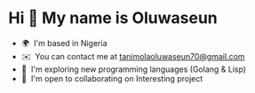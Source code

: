 Hi 👋 My name is Oluwaseun
==========================


*   🌍  I'm based in Nigeria
*   ✉️  You can contact me at [tanimolaoluwaseun70@gmail.com](mailto:tanimolaoluwaseun70@gmail.com)
*   🧠  I'm exploring  new programming languages (Golang & Lisp)
*   🤝  I'm open to collaborating on Interesting project
